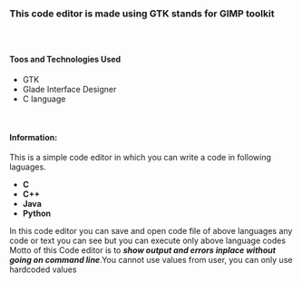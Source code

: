 <h3>This code editor is made using GTK stands for GIMP toolkit<h3>
<br>
<h4>Toos and Technologies Used</h4>
<ul>
<li>GTK</li>
<li>Glade Interface Designer </li>
<li>C language</li>
</ul>

<br>
<h4>Information:</h4>
<p> This is a simple code editor in which you can write a code in following laguages.
<ul>
<b>
<li>C</li>
<li>C++</li>
<li>Java</li>
<li>Python</li>
</b>
</ul>
In this code editor you can save and open code file of above languages any code or text you can see but you can execute only above language codes
Motto of this Code editor is to <i><b>show output and errors inplace without going on command line</b></i>.You cannot use values from user, you can only use hardcoded values
</p>
